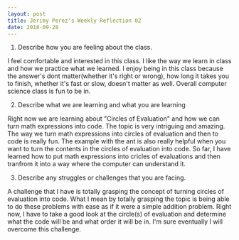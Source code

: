 ```yaml
---
layout: post
title: Jerimy Perez's Weekly Reflection 02
date: 2018-09-28
---
```

1. Describe how you are feeling about the class.
 
  I feel comfortable and interested in this class. I like the way we learn in class and how we practice what we learned. I enjoy being in 
 this class because the answer's dont matter(whether it's right or wrong), how long it takes you to finish, whether it's fast or slow,
 doesn't matter as well. Overall computer science class is fun to be in.
 
2. Describe what we are learning and what you are learning

 Right now we are learning about "Circles of Evaluation" and how we can turn math expressions into code. The topic is very intriguing and amazing. The way we turn math expressions into circles of evaluation and then to code is really fun. The example with the ant is also really helpful when you want to turn the contents in the circles of evaluation into code. So far, I have learned how to put math expressions into cricles of evaluations and then tranfrom it into a way where the computer can understand it.
 
3. Describe any struggles or challenges that you are facing.

 A challenge that I have is totally grasping the concept of turning circles of evaluation into code. What I mean by totally grasping the topic is being able to do these problems with ease as if it were a simple addition problem. Right now, I have to take a good look at the circle(s) of evaluation and determine what the code will be and what order it will be in. I'm sure eventually I will overcome this challenge.
 
